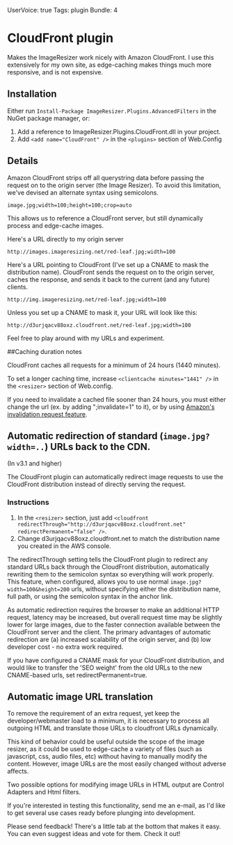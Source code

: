 UserVoice: true
Tags: plugin
Bundle: 4

# CloudFront plugin

Makes the ImageResizer work nicely with Amazon CloudFront. I use this extensively for my own site, as edge-caching makes things much more responsive, and is not expensive.

## Installation

Either run `Install-Package ImageResizer.Plugins.AdvancedFilters` in the NuGet package manager, or:

1. Add a reference to ImageResizer.Plugins.CloudFront.dll in your project.
2. Add `<add name="CloudFront" />` in the `<plugins>` section of Web.Config

## Details

Amazon CloudFront strips off all querystring data before passing the request on to the origin server (the Image Resizer). To avoid this limitation, we've devised an alternate syntax using semicolons.

	image.jpg;width=100;height=100;crop=auto

This allows us to reference a CloudFront server, but still dynamically process and edge-cache images.

Here's a URL directly to my origin server

	http://images.imageresizing.net/red-leaf.jpg;width=100

Here's a URL pointing to CloudFront (I've set up a CNAME to mask the distribution name). CloudFront sends the request on to the origin server, caches the response, and sends it back to the current (and any future) clients.

	http://img.imageresizing.net/red-leaf.jpg;width=100

Unless you set up a CNAME to mask it, your URL will look like this: 

	http://d3urjqacv88oxz.cloudfront.net/red-leaf.jpg;width=100

Feel free to play around with my URLs and experiment. 

##Caching duration notes

CloudFront caches all requests for a minimum of 24 hours (1440 minutes).

To set a longer caching time, increase `<clientcache minutes="1441" />` in the `<resizer>` section of Web.config. 

If you need to invalidate a cached file sooner than 24 hours, you must either change the url (ex. by adding ";invalidate=1" to it), or by using [Amazon's invalidation request feature](http://docs.amazonwebservices.com/AmazonCloudFront/latest/DeveloperGuide/index.html?Invalidation.html).


## Automatic redirection of standard (`image.jpg?width=..`) URLs back to the CDN.

(In v3.1 and higher)

The CloudFront plugin can automatically redirect image requests to use the CloudFront distribution instead of directly serving the request. 

### Instructions


1. In the `<resizer>` section, just add `<cloudfront redirectThrough="http://d3urjqacv88oxz.cloudfront.net" redirectPermanent="false" />`. 
2. Change d3urjqacv88oxz.cloudfront.net to match the distribution name you created in the AWS console. 

The redirectThrough setting tells the CloudFront plugin to redirect any standard URLs back through the CloudFront distribution, automatically rewriting them to the semicolon syntax so everything will work properly. This feature, when configured, allows you to use normal `image.jpg?width=100&height=200` urls, without specifying either the distribution name, full path, or using the semicolon syntax in the anchor link. 

As automatic redirection requires the browser to make an additional HTTP request, latency may be increased, but overall request time may be slightly lower for large images, due to the faster connection available between the CloudFront server and the client. The primary advantages of automatic redirection are (a) increased scalability of the origin server, and (b) low developer cost - no extra work required.

If you have configured a CNAME mask for your CloudFront distribution, and would like to transfer the 'SEO weight' from the old URLs to the new CNAME-based urls, set redirectPermanent=true. 

## Automatic image URL translation

To remove the requirement of an extra request, yet keep the developer/webmaster load to a minimum, it is necessary to process all outgoing HTML and translate those URLs to cloudfront URLs dynamically. 

This kind of behavior could be useful outside the scope of the image resizer, as it could be used to edge-cache a variety of files (such as javascript, css, audio files, etc) without having to manually modify the content. However, image URLs are the most easily changed without adverse affects.

Two possible options for modifying image URLs in HTML output are Control Adapters and Html filters. 

If you're interested in testing this functionality, send me an e-mail, as I'd like to get several use cases ready before plunging into development. 


Please send feedback! There's a little tab at the bottom that makes it easy. You can even suggest ideas and vote for them. Check it out!